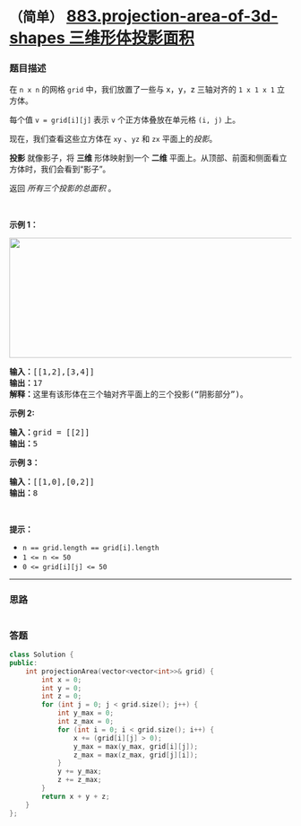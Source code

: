 # `（简单）` [883.projection-area-of-3d-shapes 三维形体投影面积](https://leetcode.cn/problems/projection-area-of-3d-shapes/)

### 题目描述
<p>在&nbsp;<code>n x n</code>&nbsp;的网格&nbsp;<code>grid</code>&nbsp;中，我们放置了一些与 x，y，z 三轴对齐的&nbsp;<code>1 x 1 x 1</code>&nbsp;立方体。</p>

<p>每个值&nbsp;<code>v = grid[i][j]</code>&nbsp;表示 <code>v</code>&nbsp;个正方体叠放在单元格&nbsp;<code>(i, j)</code>&nbsp;上。</p>

<p>现在，我们查看这些立方体在 <code>xy</code>&nbsp;、<code>yz</code>&nbsp;和 <code>zx</code>&nbsp;平面上的<em>投影</em>。</p>

<p><strong>投影</strong>&nbsp;就像影子，将 <strong>三维</strong> 形体映射到一个 <strong>二维</strong> 平面上。从顶部、前面和侧面看立方体时，我们会看到“影子”。</p>

<p>返回 <em>所有三个投影的总面积</em> 。</p>

<p>&nbsp;</p>

<ul>
</ul>

<ul>
</ul>

<ul>
</ul>

<ul>
</ul>

<p><strong>示例 1：</strong></p>

<p><img style="height: 214px; width: 800px;" src="https://s3-lc-upload.s3.amazonaws.com/uploads/2018/08/02/shadow.png" alt=""></p>

<pre><strong>输入：</strong>[[1,2],[3,4]]
<strong>输出：</strong>17
<strong>解释：</strong>这里有该形体在三个轴对齐平面上的三个投影(“阴影部分”)。
</pre>

<p><strong>示例&nbsp;2:</strong></p>

<pre><strong>输入：</strong>grid = [[2]]
<strong>输出：</strong>5
</pre>

<p><strong>示例 3：</strong></p>

<pre><strong>输入：</strong>[[1,0],[0,2]]
<strong>输出：</strong>8
</pre>

<p>&nbsp;</p>

<p><strong>提示：</strong></p>

<ul>
	<li><code>n == grid.length == grid[i].length</code></li>
	<li><code>1 &lt;= n &lt;= 50</code></li>
	<li><code>0 &lt;= grid[i][j] &lt;= 50</code></li>
</ul>


---
### 思路
```
```



### 答题
``` C++
class Solution {
public:
    int projectionArea(vector<vector<int>>& grid) {
        int x = 0;
        int y = 0;
        int z = 0;
        for (int j = 0; j < grid.size(); j++) {
            int y_max = 0;
            int z_max = 0;
            for (int i = 0; i < grid.size(); i++) {
                x += (grid[i][j] > 0);
                y_max = max(y_max, grid[i][j]);
                z_max = max(z_max, grid[j][i]);
            }
            y += y_max;
            z += z_max;
        }
        return x + y + z;
    }
};
```




